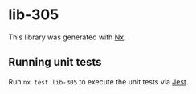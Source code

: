 # lib-305

This library was generated with [Nx](https://nx.dev).

## Running unit tests

Run `nx test lib-305` to execute the unit tests via [Jest](https://jestjs.io).
